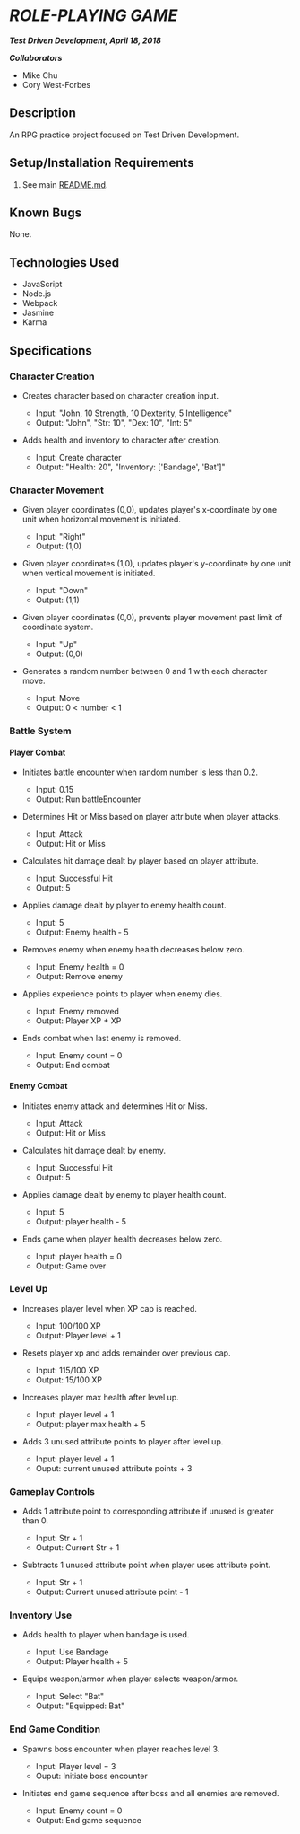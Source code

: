 # _ROLE-PLAYING GAME_

***Test Driven Development, April 18, 2018***

***Collaborators***

- Mike Chu
- Cory West-Forbes

## Description

An RPG practice project focused on Test Driven Development.

## Setup/Installation Requirements

1. See main [README.md](../README.md).

## Known Bugs

None.

## Technologies Used

- JavaScript
- Node.js
- Webpack
- Jasmine
- Karma

## Specifications

### Character Creation

- Creates character based on character creation input.

    - Input: "John, 10 Strength, 10 Dexterity, 5 Intelligence"
    - Output: "John", "Str: 10", "Dex: 10", "Int: 5"

- Adds health and inventory to character after creation.

    - Input: Create character
    - Output: "Health: 20", "Inventory: ['Bandage', 'Bat']"

### Character Movement

- Given player coordinates (0,0), updates player's x-coordinate by one unit when horizontal movement is initiated.

    - Input: "Right"
    - Output: (1,0)

- Given player coordinates (1,0), updates player's y-coordinate by one unit when vertical movement is initiated.

    - Input: "Down"
    - Output: (1,1)

- Given player coordinates (0,0), prevents player movement past limit of coordinate system.

    - Input: "Up"
    - Output: (0,0)

- Generates a random number between 0 and 1 with each character move.

    - Input: Move
    - Output: 0 < number < 1

### Battle System

#### Player Combat

- Initiates battle encounter when random number is less than 0.2.

  - Input: 0.15
  - Output: Run battleEncounter

- Determines Hit or Miss based on player attribute when player attacks.

  - Input: Attack
  - Output: Hit or Miss

- Calculates hit damage dealt by player based on player attribute.

  - Input: Successful Hit
  - Output: 5

- Applies damage dealt by player to enemy health count.

  - Input: 5
  - Output: Enemy health - 5

- Removes enemy when enemy health decreases below zero.

  - Input: Enemy health = 0
  - Output: Remove enemy

- Applies experience points to player when enemy dies.

  - Input: Enemy removed
  - Output: Player XP + XP

- Ends combat when last enemy is removed.

  - Input: Enemy count = 0
  - Output: End combat

#### Enemy Combat

- Initiates enemy attack and determines Hit or Miss.

  - Input: Attack
  - Output: Hit or Miss

- Calculates hit damage dealt by enemy.

  - Input: Successful Hit
  - Output: 5

- Applies damage dealt by enemy to player health count.

  - Input: 5
  - Output: player health - 5

- Ends game when player health decreases below zero.

  - Input: player health = 0
  - Output: Game over

### Level Up

- Increases player level when XP cap is reached.

  - Input: 100/100 XP
  - Output: Player level + 1

- Resets player xp and adds remainder over previous cap.

  - Input: 115/100 XP
  - Output: 15/100 XP

- Increases player max health after level up.

  - Input: player level + 1
  - Output: player max health + 5

- Adds 3 unused attribute points to player after level up.

  - Input: player level + 1
  - Ouput: current unused attribute points + 3

### Gameplay Controls

- Adds 1 attribute point to corresponding attribute if unused is greater than 0.

  - Input: Str + 1
  - Output: Current Str + 1

- Subtracts 1 unused attribute point when player uses attribute point.

  - Input: Str + 1
  - Output: Current unused attribute point - 1

### Inventory Use

- Adds health to player when bandage is used.

  - Input: Use Bandage
  - Output: Player health + 5

- Equips weapon/armor when player selects weapon/armor.

  - Input: Select "Bat"
  - Output: "Equipped: Bat"

### End Game Condition

- Spawns boss encounter when player reaches level 3.

  - Input: Player level = 3
  - Ouput: Initiate boss encounter

- Initiates end game sequence after boss and all enemies are removed.

  - Input: Enemy count = 0
  - Output: End game sequence
